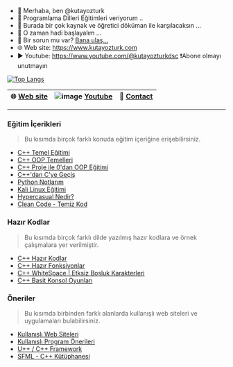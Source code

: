 - 👋 Merhaba, ben @kutayozturk
- 👀 Programlama Dilleri Eğitimleri veriyorum ..
- 🌱 Burada bir çok kaynak ve öğretici döküman ile karşılacaksın ...
- 💞️ O zaman hadi başlayalım ...
- 📧 Bir sorun mu var? [Bana ulaş...](mailto:destek.pckenti@gmail.com)
- 🌐 Web site: https://www.kutayozturk.com
- ▶️ Youtube: https://www.youtube.com/@kutayozturkdsc ❗Abone olmayı unutmayın 
      


<!---
kutayozturk/kutayozturk is a ✨ special ✨ repository because its `README.md` (this file) appears on your GitHub profile.
You can click the Preview link to take a look at your changes.

[![Anurag's GitHub stats](https://github-readme-stats.vercel.app/api?username=kutayozturk)](https://github.com/kutayozturk/github-readme-stats)

[![Top Langs](https://github-readme-stats.vercel.app/api/top-langs/?username=kutayozturk&layout=compact)](https://github.com/kutayozturk/github-readme-stats)

[![Readme Card](https://github-readme-stats.vercel.app/api/pin/?username=kutayozturk&repo=github-readme-stats)](https://github.com/kutayozturk/github-readme-stats)
--->

[![Top Langs](https://github-readme-stats.vercel.app/api/top-langs/?username=kutayozturk&langs_count=8)](https://github.com/anuraghazra/github-readme-stats)

|🌐 [Web site](https://www.kutayozturk.com)|![image](https://user-images.githubusercontent.com/94574681/216350501-9a184c89-b095-4d26-bddc-deb59ffa4af5.png) [Youtube](https://www.youtube.com/@kutayozturkdsc)| 📧 [Contact](mailto:destek.pckenti@gmail.com)|
|-|-|-|
---
<h3>Eğitim İçerikleri</h3>

> Bu kısımda birçok farklı konuda eğitim içeriğine erişebilirsiniz.

<ul>
      <li><a href="https://github.com/kutayozturk/cpp-temel-egitim">C++ Temel Eğitimi</a></li>
      <li><a href="https://github.com/kutayozturk/Cpp-OOP-Temelleri">C++ OOP Temelleri</a></li> 
      <li><a href="https://github.com/kutayozturk/cpp-opp-egitimi">C++ Proje ile 0'dan OOP Eğitimi</a></li>   
      <li><a href="https://github.com/kutayozturk/cpp-den-C-diline-gecis">C++'dan C'ye Geçiş</a></li>
      <li><a href="https://github.com/kutayozturk/Python-Notlarim">Python Notlarım</a></li>
      <li><a href="https://github.com/kutayozturk/kali-linux-egitimi">Kali Linux Eğitimi</a></li>
      <li><a href="https://github.com/kutayozturk/Hypercasual-Nedir">Hypercasual Nedir?</a></li>
      <li><a href="https://github.com/kutayozturk/clean-code">Clean Code - Temiz Kod</a></li>
     
      
</ul>

<h3>Hazır Kodlar</h3>

> Bu kısımda birçok farklı dilde yazılmış hazır kodlara ve örnek çalışmalara yer verilmiştir.

<ul>
      <li><a href="https://github.com/kutayozturk/cpp-hazir-kodlar">C++ Hazır Kodlar</a></li>
      <li><a href="https://github.com/kutayozturk/cpp-Hazir-Fonksiyonlar">C++ Hazır Fonksiyonlar</a></li>    
      <li><a href="https://github.com/kutayozturk/cpp-whitespace">C++ WhiteSpace | Etksiz Boşluk Karakterleri</a></li>    
      <li><a href="https://github.com/kutayozturk/Cpp-Basit-Konsol-Oyunlari">C++ Basit Konsol Oyunları</a></li>
      
</ul>

<h3>Öneriler</h3>

> Bu kısımda birbinden farklı alanlarda kullanışlı web siteleri ve uygulamaları bulabilirsiniz.

<ul>      
      <li><a href="https://github.com/kutayozturk/web-sistesi-onerileri">Kullanışlı Web Siteleri</a></li>
      <li><a href="https://github.com/kutayozturk/Program-Onerileri">Kullanışlı Program Önerileri</a></li>
      <li><a href="https://www.ultimatepp.org/">U++ / C++ Framework</a></li>
      <li><a href="https://www.sfml-dev.org/">SFML - C++ Kütüphanesi</a></li>
      
      
</ul>
